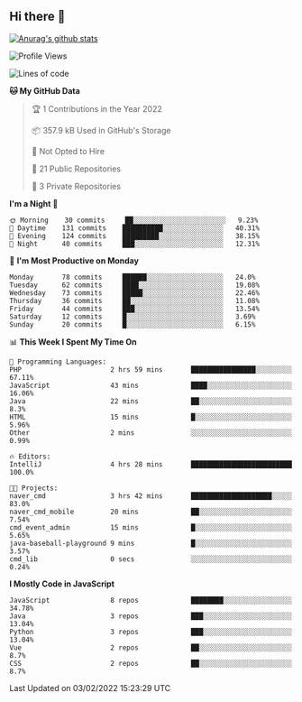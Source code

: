 ## Hi there 👋

[![Anurag's github stats](https://github-readme-stats.vercel.app/api?username=Songwonseok)](https://github.com/anuraghazra/github-readme-stats)



<!--START_SECTION:waka-->
![Profile Views](http://img.shields.io/badge/Profile%20Views-0-blue)

![Lines of code](https://img.shields.io/badge/From%20Hello%20World%20I%27ve%20Written-3%20Million%20lines%20of%20code-blue)

**🐱 My GitHub Data** 

> 🏆 1 Contributions in the Year 2022
 > 
> 📦 357.9 kB Used in GitHub's Storage 
 > 
> 🚫 Not Opted to Hire
 > 
> 📜 21 Public Repositories 
 > 
> 🔑 3 Private Repositories  
 > 
**I'm a Night 🦉** 

```text
🌞 Morning    30 commits     ██░░░░░░░░░░░░░░░░░░░░░░░   9.23% 
🌆 Daytime    131 commits    ██████████░░░░░░░░░░░░░░░   40.31% 
🌃 Evening    124 commits    █████████░░░░░░░░░░░░░░░░   38.15% 
🌙 Night      40 commits     ███░░░░░░░░░░░░░░░░░░░░░░   12.31%

```
📅 **I'm Most Productive on Monday** 

```text
Monday       78 commits     ██████░░░░░░░░░░░░░░░░░░░   24.0% 
Tuesday      62 commits     ████░░░░░░░░░░░░░░░░░░░░░   19.08% 
Wednesday    73 commits     █████░░░░░░░░░░░░░░░░░░░░   22.46% 
Thursday     36 commits     ██░░░░░░░░░░░░░░░░░░░░░░░   11.08% 
Friday       44 commits     ███░░░░░░░░░░░░░░░░░░░░░░   13.54% 
Saturday     12 commits     █░░░░░░░░░░░░░░░░░░░░░░░░   3.69% 
Sunday       20 commits     █░░░░░░░░░░░░░░░░░░░░░░░░   6.15%

```


📊 **This Week I Spent My Time On** 

```text
💬 Programming Languages: 
PHP                      2 hrs 59 mins       ████████████████░░░░░░░░░   67.11% 
JavaScript               43 mins             ████░░░░░░░░░░░░░░░░░░░░░   16.06% 
Java                     22 mins             ██░░░░░░░░░░░░░░░░░░░░░░░   8.3% 
HTML                     15 mins             █░░░░░░░░░░░░░░░░░░░░░░░░   5.96% 
Other                    2 mins              ░░░░░░░░░░░░░░░░░░░░░░░░░   0.99%

🔥 Editors: 
IntelliJ                 4 hrs 28 mins       █████████████████████████   100.0%

🐱‍💻 Projects: 
naver_cmd                3 hrs 42 mins       ████████████████████░░░░░   83.0% 
naver_cmd_mobile         20 mins             ██░░░░░░░░░░░░░░░░░░░░░░░   7.54% 
cmd_event_admin          15 mins             █░░░░░░░░░░░░░░░░░░░░░░░░   5.65% 
java-baseball-playground 9 mins              █░░░░░░░░░░░░░░░░░░░░░░░░   3.57% 
cmd_lib                  0 secs              ░░░░░░░░░░░░░░░░░░░░░░░░░   0.24%

```

**I Mostly Code in JavaScript** 

```text
JavaScript               8 repos             ████████░░░░░░░░░░░░░░░░░   34.78% 
Java                     3 repos             ███░░░░░░░░░░░░░░░░░░░░░░   13.04% 
Python                   3 repos             ███░░░░░░░░░░░░░░░░░░░░░░   13.04% 
Vue                      2 repos             ██░░░░░░░░░░░░░░░░░░░░░░░   8.7% 
CSS                      2 repos             ██░░░░░░░░░░░░░░░░░░░░░░░   8.7%

```



 Last Updated on 03/02/2022 15:23:29 UTC
<!--END_SECTION:waka-->
